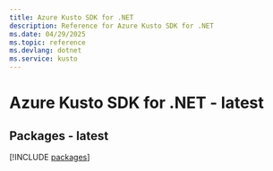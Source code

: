 ```yaml
---
title: Azure Kusto SDK for .NET
description: Reference for Azure Kusto SDK for .NET
ms.date: 04/29/2025
ms.topic: reference
ms.devlang: dotnet
ms.service: kusto
---
```

# Azure Kusto SDK for .NET - latest
## Packages - latest
[!INCLUDE [packages](kusto-index.md)]